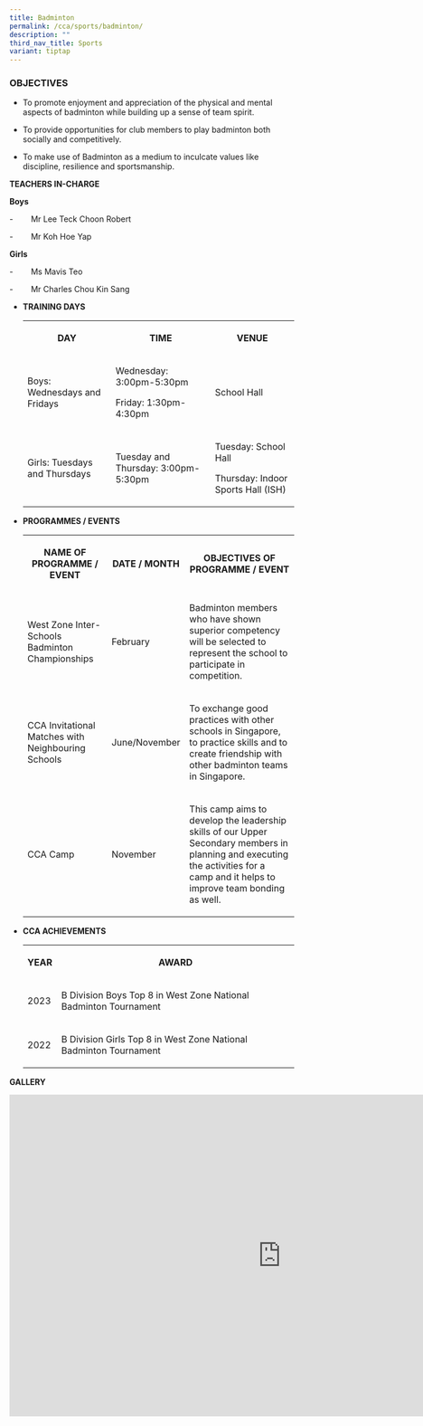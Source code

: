 ```yaml
---
title: Badminton
permalink: /cca/sports/badminton/
description: ""
third_nav_title: Sports
variant: tiptap
---
```

<h3>OBJECTIVES</h3>
<ul data-tight="true" class="tight">
<li>
<p>To promote enjoyment and appreciation of the physical and mental aspects
of badminton while building up a sense of team spirit.</p>
</li>
<li>
<p>To provide opportunities for club members to play badminton both socially
and competitively.</p>
</li>
<li>
<p>To make use of Badminton as a medium to inculcate values like discipline,
resilience and sportsmanship.</p>
</li>
</ul>
<p><strong>TEACHERS IN-CHARGE</strong>
</p>
<p><strong>Boys</strong>
</p>
<p>-&nbsp;&nbsp;&nbsp;&nbsp;&nbsp;&nbsp;&nbsp; Mr Lee Teck Choon Robert</p>
<p>-&nbsp;&nbsp;&nbsp;&nbsp;&nbsp;&nbsp;&nbsp; Mr Koh Hoe Yap</p>
<p><strong>Girls</strong>
</p>
<p>-&nbsp;&nbsp;&nbsp;&nbsp;&nbsp;&nbsp;&nbsp; Ms Mavis Teo</p>
<p>-&nbsp;&nbsp;&nbsp;&nbsp;&nbsp;&nbsp;&nbsp; Mr Charles Chou Kin Sang</p>
<p></p>
<ul data-tight="true" class="tight">
<li>
<p><strong>TRAINING DAYS</strong>
</p>
<p></p>
<table style="minWidth: 75px">
<colgroup>
<col>
<col>
<col>
</colgroup>
<tbody>
<tr>
<th rowspan="1" colspan="1">
<p>DAY</p>
</th>
<th rowspan="1" colspan="1">
<p>TIME</p>
</th>
<th rowspan="1" colspan="1">
<p>VENUE</p>
</th>
</tr>
<tr>
<td rowspan="1" colspan="1">
<p>Boys: Wednesdays and Fridays</p>
</td>
<td rowspan="1" colspan="1">
<p>Wednesday: 3:00pm-5:30pm</p>
<p>Friday: 1:30pm-4:30pm</p>
</td>
<td rowspan="1" colspan="1">
<p>School Hall</p>
</td>
</tr>
<tr>
<td rowspan="1" colspan="1">
<p>Girls: Tuesdays and Thursdays</p>
</td>
<td rowspan="1" colspan="1">
<p>Tuesday and Thursday: 3:00pm-5:30pm</p>
</td>
<td rowspan="1" colspan="1">
<p>Tuesday: School Hall</p>
<p>Thursday: Indoor Sports Hall (ISH)</p>
</td>
</tr>
</tbody>
</table>
</li>
<li>
<p><strong>PROGRAMMES / EVENTS</strong>
</p>
<p></p>
<table style="minWidth: 75px">
<colgroup>
<col>
<col>
<col>
</colgroup>
<tbody>
<tr>
<th rowspan="1" colspan="1">
<p>NAME OF PROGRAMME / EVENT</p>
</th>
<th rowspan="1" colspan="1">
<p>DATE / MONTH</p>
</th>
<th rowspan="1" colspan="1">
<p>OBJECTIVES OF PROGRAMME / EVENT</p>
</th>
</tr>
<tr>
<td rowspan="1" colspan="1">
<p>West Zone Inter-Schools Badminton Championships</p>
</td>
<td rowspan="1" colspan="1">
<p>February</p>
</td>
<td rowspan="1" colspan="1">
<p>Badminton members who have shown superior competency will be selected
to represent the school to participate in competition.</p>
</td>
</tr>
<tr>
<td rowspan="1" colspan="1">
<p>CCA Invitational Matches with Neighbouring Schools</p>
</td>
<td rowspan="1" colspan="1">
<p>June/November</p>
</td>
<td rowspan="1" colspan="1">
<p>To exchange good practices with other schools in Singapore, to practice
skills and to create friendship with other badminton teams in Singapore.</p>
</td>
</tr>
<tr>
<td rowspan="1" colspan="1">
<p>CCA Camp</p>
</td>
<td rowspan="1" colspan="1">
<p>November</p>
</td>
<td rowspan="1" colspan="1">
<p>This camp aims to develop the leadership skills of our Upper Secondary
members in planning and executing the activities for a camp and it helps
to improve team bonding as well.</p>
</td>
</tr>
</tbody>
</table>
</li>
<li>
<p><strong>CCA ACHIEVEMENTS</strong>
</p>
<p></p>
<table style="minWidth: 50px">
<colgroup>
<col>
<col>
</colgroup>
<tbody>
<tr>
<th rowspan="1" colspan="1">
<p>YEAR</p>
</th>
<th rowspan="1" colspan="1">
<p>AWARD</p>
</th>
</tr>
<tr>
<td rowspan="1" colspan="1">
<p>2023</p>
</td>
<td rowspan="1" colspan="1">
<p>B Division Boys Top 8 in West Zone National Badminton Tournament</p>
</td>
</tr>
<tr>
<td rowspan="1" colspan="1">
<p>2022</p>
</td>
<td rowspan="1" colspan="1">
<p>B Division Girls Top 8 in West Zone National Badminton Tournament</p>
</td>
</tr>
</tbody>
</table>
</li>
</ul>
<p></p>
<p><strong>GALLERY</strong>
</p>
<div class="iframe-wrapper">
<iframe height="569" width="960" allowfullscreen="true" frameborder="0" src="https://docs.google.com/presentation/d/e/2PACX-1vSyWj-Bv5ys7jlqar9znkXBdqwNx5ok4dxdhG-RKhQ-yYn7DFmkJJ3_vBsh5g8bykWrhj-3_7sDRiY7/embed?start=false&amp;loop=false&amp;delayms=3000"></iframe>
</div>
<p></p>